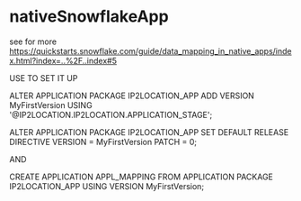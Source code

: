 # nativeSnowflakeApp
see for more
https://quickstarts.snowflake.com/guide/data_mapping_in_native_apps/index.html?index=..%2F..index#5


USE TO SET IT UP

ALTER APPLICATION PACKAGE IP2LOCATION_APP
  ADD VERSION MyFirstVersion
  USING '@IP2LOCATION.IP2LOCATION.APPLICATION_STAGE';

ALTER APPLICATION PACKAGE IP2LOCATION_APP SET DEFAULT RELEASE DIRECTIVE VERSION = MyFirstVersion PATCH = 0;



AND

CREATE APPLICATION APPL_MAPPING
FROM APPLICATION PACKAGE IP2LOCATION_APP
USING VERSION MyFirstVersion;
